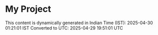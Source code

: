 # My Project

This content is dynamically generated in Indian Time (IST): 2025-04-30 01:21:01 IST
Converted to UTC: 2025-04-29 19:51:01 UTC
